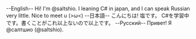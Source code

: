 --English--
Hi! I'm @saltshio. I leaning C# in japan, and I can speak Russian very little. Nice to meet u (>ω<)
--日本語--
こんにちは! 塩です。 C#を学習中です。書くことがこれ以上ないので以上です。
--Русский--
Привет! Я @салтшио (@saltshio).

